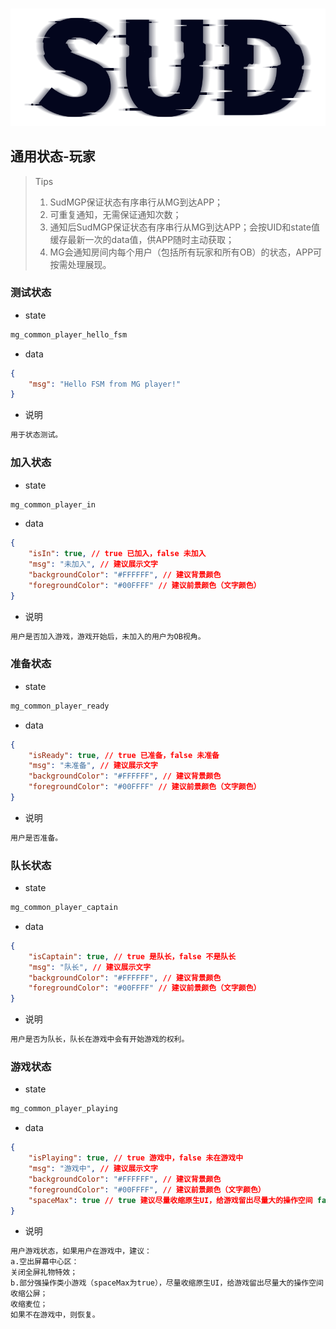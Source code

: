 #

![SUD](../../Resource/logo.png)

## 通用状态-玩家

> Tips
>
> 1. SudMGP保证状态有序串行从MG到达APP；
> 2. 可重复通知，无需保证通知次数；
> 3. 通知后SudMGP保证状态有序串行从MG到达APP；会按UID和state值缓存最新一次的data值，供APP随时主动获取；
> 4. MG会通知房间内每个用户（包括所有玩家和所有OB）的状态，APP可按需处理展现。

### 测试状态

- state

```txt
mg_common_player_hello_fsm
```

- data

```json
{
    "msg": "Hello FSM from MG player!"
}
```

- 说明

```txt
用于状态测试。
```

### 加入状态

- state

```txt
mg_common_player_in
```

- data

```json
{
    "isIn": true, // true 已加入，false 未加入
    "msg": "未加入", // 建议展示文字
    "backgroundColor": "#FFFFFF", // 建议背景颜色
    "foregroundColor": "#00FFFF" // 建议前景颜色（文字颜色）
}
```

- 说明

```txt
用户是否加入游戏，游戏开始后，未加入的用户为OB视角。
```

### 准备状态

- state

```txt
mg_common_player_ready
```

- data

```json
{
    "isReady": true, // true 已准备，false 未准备
    "msg": "未准备", // 建议展示文字
    "backgroundColor": "#FFFFFF", // 建议背景颜色
    "foregroundColor": "#00FFFF" // 建议前景颜色（文字颜色）
}
```

- 说明

```txt
用户是否准备。
```

### 队长状态

- state

```txt
mg_common_player_captain
```

- data

```json
{
    "isCaptain": true, // true 是队长，false 不是队长
    "msg": "队长", // 建议展示文字
    "backgroundColor": "#FFFFFF", // 建议背景颜色
    "foregroundColor": "#00FFFF" // 建议前景颜色（文字颜色）
}
```

- 说明

```txt
用户是否为队长，队长在游戏中会有开始游戏的权利。
```

### 游戏状态

- state

```txt
mg_common_player_playing
```

- data

```json
{
    "isPlaying": true, // true 游戏中，false 未在游戏中
    "msg": "游戏中", // 建议展示文字
    "backgroundColor": "#FFFFFF", // 建议背景颜色
    "foregroundColor": "#00FFFF", // 建议前景颜色（文字颜色）
    "spaceMax": true // true 建议尽量收缩原生UI，给游戏留出尽量大的操作空间 false 初始状态
}
```

- 说明

```txt
用户游戏状态，如果用户在游戏中，建议：
a.空出屏幕中心区：
关闭全屏礼物特效；
b.部分强操作类小游戏（spaceMax为true），尽量收缩原生UI，给游戏留出尽量大的操作空间：
收缩公屏；
收缩麦位；
如果不在游戏中，则恢复。
```
